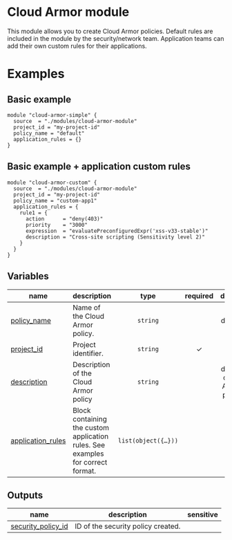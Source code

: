 # Cloud Armor module
This module allows you to create Cloud Armor policies.
Default rules are included in the module by the security/network team.
Application teams can add their own custom rules for their applications.

# Examples

## Basic example
```hcl
module "cloud-armor-simple" {
  source  = "./modules/cloud-armor-module"
  project_id = "my-project-id"
  policy_name = "default"
  application_rules = {}
}
```
## Basic example + application custom rules
```hcl
module "cloud-armor-custom" {
  source  = "./modules/cloud-armor-module"
  project_id = "my-project-id"
  policy_name = "custom-app1"
  application_rules = {
    rule1 = {
      action      = "deny(403)"
      priority    = "3000"
      expression  = "evaluatePreconfiguredExpr('xss-v33-stable')"
      description = "Cross-site scripting (Sensitivity level 2)"
    }
  }
}
```

<!-- BEGIN TFDOC -->

## Variables

| name | description | type | required | default |
|---|---|:---:|:---:|:---:|
| [policy_name](variables.tf#L17) | Name of the Cloud Armor policy. | <code>string</code> |  | default |
| [project_id](variables.tf#L22) | Project identifier. | <code>string</code> | ✓ |  |
| [description](variables.tf#L26) | Description of the Cloud Armor policy | <code>string</code> |  | default cloud Armor policy |
| [application_rules](variables.tf#L31) | Block containing the custom application rules. See examples for correct format. | <code>list(object({…}))</code> |  |  |

## Outputs

| name | description | sensitive |
|---|---|:---:|
| [security_policy_id](outputs.tf#L17) | ID of the security policy created. |  |

<!-- END TFDOC -->
